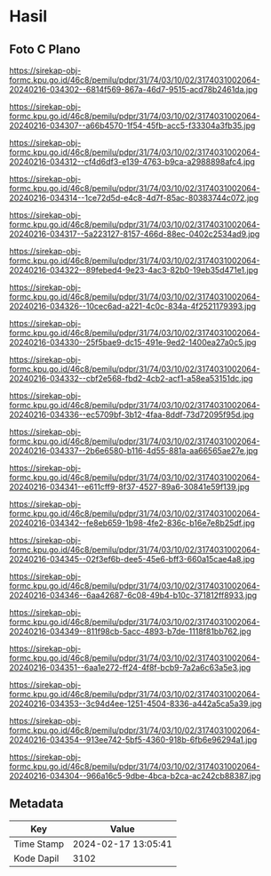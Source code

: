 # Hasil

## Foto C Plano

https://sirekap-obj-formc.kpu.go.id/46c8/pemilu/pdpr/31/74/03/10/02/3174031002064-20240216-034302--6814f569-867a-46d7-9515-acd78b2461da.jpg

https://sirekap-obj-formc.kpu.go.id/46c8/pemilu/pdpr/31/74/03/10/02/3174031002064-20240216-034307--a66b4570-1f54-45fb-acc5-f33304a3fb35.jpg

https://sirekap-obj-formc.kpu.go.id/46c8/pemilu/pdpr/31/74/03/10/02/3174031002064-20240216-034312--cf4d6df3-e139-4763-b9ca-a2988898afc4.jpg

https://sirekap-obj-formc.kpu.go.id/46c8/pemilu/pdpr/31/74/03/10/02/3174031002064-20240216-034314--1ce72d5d-e4c8-4d7f-85ac-80383744c072.jpg

https://sirekap-obj-formc.kpu.go.id/46c8/pemilu/pdpr/31/74/03/10/02/3174031002064-20240216-034317--5a223127-8157-466d-88ec-0402c2534ad9.jpg

https://sirekap-obj-formc.kpu.go.id/46c8/pemilu/pdpr/31/74/03/10/02/3174031002064-20240216-034322--89febed4-9e23-4ac3-82b0-19eb35d471e1.jpg

https://sirekap-obj-formc.kpu.go.id/46c8/pemilu/pdpr/31/74/03/10/02/3174031002064-20240216-034326--10cec6ad-a221-4c0c-834a-4f2521179393.jpg

https://sirekap-obj-formc.kpu.go.id/46c8/pemilu/pdpr/31/74/03/10/02/3174031002064-20240216-034330--25f5bae9-dc15-491e-9ed2-1400ea27a0c5.jpg

https://sirekap-obj-formc.kpu.go.id/46c8/pemilu/pdpr/31/74/03/10/02/3174031002064-20240216-034332--cbf2e568-fbd2-4cb2-acf1-a58ea53151dc.jpg

https://sirekap-obj-formc.kpu.go.id/46c8/pemilu/pdpr/31/74/03/10/02/3174031002064-20240216-034336--ec5709bf-3b12-4faa-8ddf-73d72095f95d.jpg

https://sirekap-obj-formc.kpu.go.id/46c8/pemilu/pdpr/31/74/03/10/02/3174031002064-20240216-034337--2b6e6580-b116-4d55-881a-aa66565ae27e.jpg

https://sirekap-obj-formc.kpu.go.id/46c8/pemilu/pdpr/31/74/03/10/02/3174031002064-20240216-034341--e611cff9-8f37-4527-89a6-30841e59f139.jpg

https://sirekap-obj-formc.kpu.go.id/46c8/pemilu/pdpr/31/74/03/10/02/3174031002064-20240216-034342--fe8eb659-1b98-4fe2-836c-b16e7e8b25df.jpg

https://sirekap-obj-formc.kpu.go.id/46c8/pemilu/pdpr/31/74/03/10/02/3174031002064-20240216-034345--02f3ef6b-dee5-45e6-bff3-660a15cae4a8.jpg

https://sirekap-obj-formc.kpu.go.id/46c8/pemilu/pdpr/31/74/03/10/02/3174031002064-20240216-034346--6aa42687-6c08-49b4-b10c-371812ff8933.jpg

https://sirekap-obj-formc.kpu.go.id/46c8/pemilu/pdpr/31/74/03/10/02/3174031002064-20240216-034349--811f98cb-5acc-4893-b7de-1118f81bb762.jpg

https://sirekap-obj-formc.kpu.go.id/46c8/pemilu/pdpr/31/74/03/10/02/3174031002064-20240216-034351--6aa1e272-ff24-4f8f-bcb9-7a2a6c63a5e3.jpg

https://sirekap-obj-formc.kpu.go.id/46c8/pemilu/pdpr/31/74/03/10/02/3174031002064-20240216-034353--3c94d4ee-1251-4504-8336-a442a5ca5a39.jpg

https://sirekap-obj-formc.kpu.go.id/46c8/pemilu/pdpr/31/74/03/10/02/3174031002064-20240216-034354--913ee742-5bf5-4360-918b-6fb6e96294a1.jpg

https://sirekap-obj-formc.kpu.go.id/46c8/pemilu/pdpr/31/74/03/10/02/3174031002064-20240216-034304--966a16c5-9dbe-4bca-b2ca-ac242cb88387.jpg


## Metadata

| Key        | Value               |
| ---------- | ------------------- |
| Time Stamp | 2024-02-17 13:05:41 |
| Kode Dapil | 3102                |




